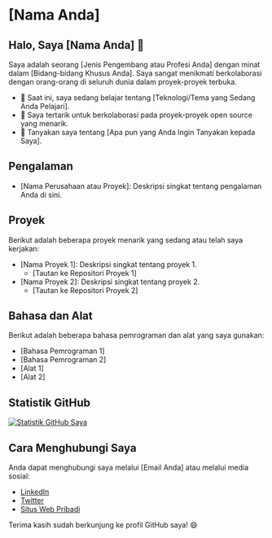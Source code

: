 # [Nama Anda]

## Halo, Saya [Nama Anda] 👋

Saya adalah seorang [Jenis Pengembang atau Profesi Anda] dengan minat dalam [Bidang-bidang Khusus Anda]. Saya sangat menikmati berkolaborasi dengan orang-orang di seluruh dunia dalam proyek-proyek terbuka.

- 🌱 Saat ini, saya sedang belajar tentang [Teknologi/Tema yang Sedang Anda Pelajari].
- 👯 Saya tertarik untuk berkolaborasi pada proyek-proyek open source yang menarik.
- 💬 Tanyakan saya tentang [Apa pun yang Anda Ingin Tanyakan kepada Saya].

## Pengalaman

- [Nama Perusahaan atau Proyek]: Deskripsi singkat tentang pengalaman Anda di sini.

## Proyek

Berikut adalah beberapa proyek menarik yang sedang atau telah saya kerjakan:

- [Nama Proyek 1]: Deskripsi singkat tentang proyek 1.
  - [Tautan ke Repositori Proyek 1]
- [Nama Proyek 2]: Deskripsi singkat tentang proyek 2.
  - [Tautan ke Repositori Proyek 2]

## Bahasa dan Alat

Berikut adalah beberapa bahasa pemrograman dan alat yang saya gunakan:

- [Bahasa Pemrograman 1]
- [Bahasa Pemrograman 2]
- [Alat 1]
- [Alat 2]

## Statistik GitHub

[![Statistik GitHub Saya](https://github-readme-stats.vercel.app/api?username=nama-username&show_icons=true&count_private=true&theme=dark)](https://github.com/nama-username)

## Cara Menghubungi Saya

Anda dapat menghubungi saya melalui [Email Anda] atau melalui media sosial:

- [LinkedIn](https://www.linkedin.com/in/your-linkedin-profile)
- [Twitter](https://twitter.com/your-twitter-handle)
- [Situs Web Pribadi](https://www.your-website.com)

Terima kasih sudah berkunjung ke profil GitHub saya! 😄

